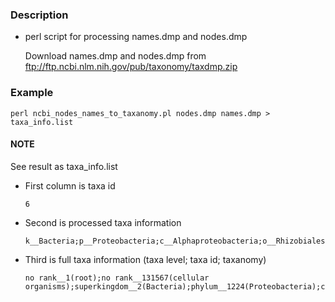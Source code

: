### Description

- perl script for processing names.dmp and nodes.dmp 

  Download names.dmp and nodes.dmp from ftp://ftp.ncbi.nlm.nih.gov/pub/taxonomy/taxdmp.zip


### Example
```
perl ncbi_nodes_names_to_taxanomy.pl nodes.dmp names.dmp > taxa_info.list

```

#### NOTE

See result as taxa_info.list


- First column is taxa id 
  ```
  6
  ```
  
- Second is processed taxa information
  ```
  k__Bacteria;p__Proteobacteria;c__Alphaproteobacteria;o__Rhizobiales;f__Xanthobacteraceae;g__Azorhizobium
  ```

- Third is full taxa information (taxa level; taxa id; taxanomy)

  ```
  no rank__1(root);no rank__131567(cellular organisms);superkingdom__2(Bacteria);phylum__1224(Proteobacteria);class__28211(Alphaproteobacteria);order__356(Rhizobiales);family__335928(Xanthobacteraceae);genus__6(Azorhizobium)
  ```
